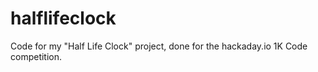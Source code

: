 # halflifeclock
Code for my "Half Life Clock" project, done for the hackaday.io 1K Code competition.
